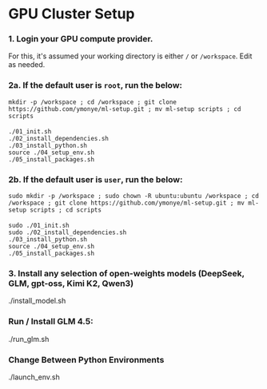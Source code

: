 # GPU Cluster Setup

### 1. Login your GPU compute provider.
For this, it's assumed your working directory is either `/` or `/workspace`. Edit as needed.

### 2a. If the default user is `root`, run the below:
`mkdir -p /workspace ; cd /workspace ; git clone https://github.com/ymonye/ml-setup.git ; mv ml-setup scripts ; cd scripts`<br><br>
`./01_init.sh`<br>
`./02_install_dependencies.sh`<br>
`./03_install_python.sh`<br>
`source ./04_setup_env.sh`<br>
`./05_install_packages.sh`<br>

### 2b. If the default user is `user`, run the below:
`sudo mkdir -p /workspace ; sudo chown -R ubuntu:ubuntu /workspace ; cd /workspace ; git clone https://github.com/ymonye/ml-setup.git ; mv ml-setup scripts ; cd scripts`<br><br>
`sudo ./01_init.sh`<br>
`sudo ./02_install_dependencies.sh`<br>
`./03_install_python.sh`<br>
`source ./04_setup_env.sh`<br>
`./05_install_packages.sh`<br>

### 3. Install any selection of open-weights models (DeepSeek, GLM, gpt-oss, Kimi K2, Qwen3)
./install_model.sh

### Run / Install GLM 4.5:
./run_glm.sh

### Change Between Python Environments
./launch_env.sh
